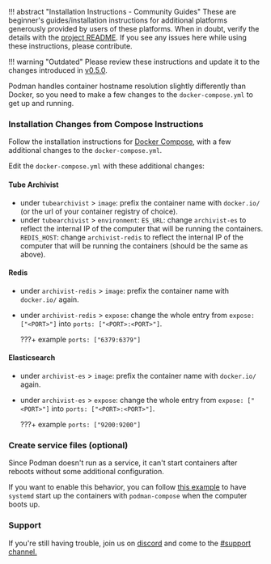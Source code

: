 !!! abstract "Installation Instructions - Community Guides"
    These are beginner's guides/installation instructions for additional platforms generously provided by users of these platforms. When in doubt, verify the details with the [project README](https://github.com/tubearchivist/tubearchivist#installing). If you see any issues here while using these instructions, please contribute. 

!!! warning "Outdated"
	  Please review these instructions and update it to the changes introduced in [v0.5.0](https://github.com/tubearchivist/tubearchivist/releases/tag/v0.5.0).

Podman handles container hostname resolution slightly differently than Docker, so you need to make a few changes to the `docker-compose.yml` to get up and running.

### Installation Changes from Compose Instructions

Follow the installation instructions for [Docker Compose](docker-compose.md), with a few additional changes to the `docker-compose.yml`.

Edit the `docker-compose.yml` with these additional changes:  

#### Tube Archivist

  - under `tubearchivist` > `image`:
    prefix the container name with `docker.io/` (or the url of your container registry of choice).
  - under `tubearchivist` > `environment`:
    `ES_URL`: change `archivist-es` to reflect the internal IP of the computer that will be running the containers.
    `REDIS_HOST`: change `archivist-redis` to reflect the internal IP of the computer that will be running the containers (should be the same as above).

#### Redis

  - under `archivist-redis` > `image`: 
 	  prefix the container name with `docker.io/` again.
  - under `archivist-redis` > `expose`: 
    change the whole entry from `expose: ["<PORT>"]` into `ports: ["<PORT>:<PORT>"]`.
    
    ???+ example
        `ports: ["6379:6379"]`

#### Elasticsearch

  - under `archivist-es` > `image`: 
 	  prefix the container name with `docker.io/` again.
  - under `archivist-es` > `expose`: 
    change the whole entry from `expose: ["<PORT>"]` into `ports: ["<PORT>:<PORT>"]`.
    
    ???+ example
        `ports: ["9200:9200"]`

### Create service files (optional)

Since Podman doesn't run as a service, it can't start containers after reboots without some additional configuration.

If you want to enable this behavior, you can follow [this example](https://techblog.jeppson.org/2020/04/create-podman-services-with-podman-compose/) to have `systemd` start up the containers with `podman-compose` when the computer boots up.

### Support

If you're still having trouble, join us on [discord](https://www.tubearchivist.com/discord) and come to the [#support channel.](https://discord.com/channels/920056098122248193/1006394050217246772)
